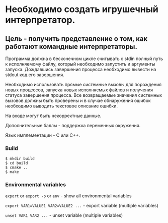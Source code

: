# Необходимо создать игрушечный интерпретатор.

## Цель - получить представление о том, как работают командные интерпретаторы.

Программа должна в бесконечном цикле считывать с stdin полный путь к
исполняемому файлу, который необходимо запустить и аргументы запуска.
Дождавшись завершения процесса необходимо вывести на stdout код его завершения.

Необходимо использовать прямые системные вызовы для порождения новых процессов,
запуска новых исполняемых файлов и получения статуса завершения процесса.
Все возвращаемые значения системных вызовов должны быть проверены и в случае
обнаружения ошибок необходимо выводить текстовое описание ошибки.

На входе могут быть некорректные данные.

Дополнительные баллы - поддержка переменных окружения.

Язык имплементации - C или C++.

### Build
```
$ mkdir build
$ cd build
$ cmake ..
$ make
```

### Environmental variables
`export` or `export -p` or `env` - show all environmental variables

`export VAR1=VALUE1 VAR2=VALUE2 ...` - export variable (multiple variables)

`unset VAR1 VAR2 ...`  - unset variable (multiple variables)



